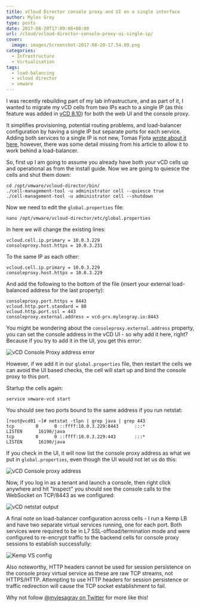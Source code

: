```yaml
---
title: vCloud Director console proxy and UI on a single interface
author: Myles Gray
type: posts
date: 2017-08-20T17:09:08+00:00
url: /cloud/vcloud-director-console-proxy-ui-single-ip/
cover:
  image: images/Screenshot-2017-08-20-17.54.09.png
categories:
  - Infrastructure
  - Virtualisation
tags:
  - load-balancing
  - vcloud director
  - vmware
---
```


I was recently rebuilding part of my lab infrastructure, and as part of it, I wanted to migrate my vCD cells from two IPs each to a single IP (as this feature was added in [vCD 8.10][1]) for both the web UI and the console proxy.

It simplifies provisioning, potential routing problems, and load-balancer configuration by having a single IP but separate ports for each service. Adding both services to a single IP is not new, Tomas Fjota [wrote about it here][2], however, there was some detail missing from his article to allow it to work behind a load-balancer.

So, first up I am going to assume you already have both your vCD cells up and operational as from the install guide. Now we are going to quiesce the cells and shut them down:

    cd /opt/vmware/vcloud-director/bin/
    ./cell-management-tool -u administrator cell --quiesce true
    ./cell-management-tool -u administrator cell --shutdown
    

Now we need to edit the `global.properties` file:

    nano /opt/vmware/vcloud-director/etc/global.properties
    

In here we will change the existing lines:

    vcloud.cell.ip.primary = 10.0.3.229
    consoleproxy.host.https = 10.0.3.231
    

To the same IP as each other:

    vcloud.cell.ip.primary = 10.0.3.229
    consoleproxy.host.https = 10.0.3.229
    

And add the following to the bottom of the file (insert your external load-balanced address for the last property):

    consoleproxy.port.https = 8443
    vcloud.http.port.standard = 80
    vcloud.http.port.ssl = 443
    consoleproxy.external.address = vcd-prx.mylesgray.io:8443
    

You might be wondering about the `consoleproxy.external.address` property, you can set the console address in the vCD UI - so why add it here, right? Because if you try to add it in the UI, you get this error:

![vCD Console Proxy address error][3] 

However, if we add it in our `global.properties` file, then restart the cells we can avoid the UI based checks, the cell will start up and bind the console proxy to this port.

Startup the cells again:

    service vmware-vcd start
    

You should see two ports bound to the same address if you run netstat:

    [root@vcd01 ~]# netstat -tlpn | grep java | grep 443
    tcp        0      0 ::ffff:10.0.3.229:8443      :::*                        LISTEN      16190/java
    tcp        0      0 ::ffff:10.0.3.229:443       :::*                        LISTEN      16190/java
    

If you check in the UI, it will now list the console proxy address as what we put in `global.properties`, even though the UI would not let us do this:

![vCD Console proxy address][4] 

Now, if you log in as a tenant and launch a console, then right click anywhere and hit "Inspect" you should see the console calls to the WebSocket on TCP/8443 as we configured:

![vCD netstat output][5] 

A final note on load-balancer configuration across cells - I run a Kemp LB and have two separate virtual services running, one for each port. Both services were required to be in L7 SSL-offload/termination mode and were configured to re-encrypt traffic to the backend cells for console proxy sessions to establish successfully:

![Kemp VS config][6] 

Also noteworthy, HTTP headers cannot be used for session persistence on the console proxy virtual service as these are raw TCP streams, not HTTPS/HTTP. Attempting to use HTTP headers for session persistence or traffic redirection will cause the TCP socket establishment to fail.

Why not follow [@mylesagray on Twitter][7] for more like this!

 [1]: http://pubs.vmware.com/Release_Notes/en/vcd/8-10/rel_notes_vcloud_director_8-10.html?src=vmw_so_vex
 [2]: https://fojta.wordpress.com/2016/05/27/vcloud-director-share-console-proxy-ip-with-uiapi-ip-address/
 [3]: images/Screenshot-2017-08-20-17.08.11-740x56.png
 [4]: images/Screenshot-2017-08-20-17.34.37-740x64.png
 [5]: images/Screenshot-2017-08-20-17.36.19-740x39.png
 [6]: images/Screenshot-2017-08-20-17.54.09-740x412.png
 [7]: https://twitter.com/mylesagray